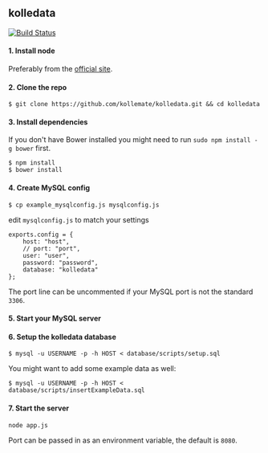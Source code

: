 ## kolledata

[![Build Status](https://travis-ci.org/kollemate/kolledata.svg?branch=master)](https://travis-ci.org/kollemate/kolledata)

#### 1. Install node

Preferably from the [official site](http://nodejs.org/download/).

#### 2. Clone the repo

```
$ git clone https://github.com/kollemate/kolledata.git && cd kolledata
```

#### 3. Install dependencies

If you don't have Bower installed you might need to run ```sudo npm install -g bower``` first.

```
$ npm install
$ bower install
```

#### 4. Create MySQL config

```
$ cp example_mysqlconfig.js mysqlconfig.js
```

edit ```mysqlconfig.js``` to match your settings

```
exports.config = {
    host: "host",
    // port: "port",
    user: "user",
    password: "password",
    database: "kolledata"
};
```

The port line can be uncommented if your MySQL port is not the standard `3306`.

#### 5. Start your MySQL server

#### 6. Setup the kolledata database

```
$ mysql -u USERNAME -p -h HOST < database/scripts/setup.sql
```

You might want to add some example data as well:

```
$ mysql -u USERNAME -p -h HOST < database/scripts/insertExampleData.sql
```

#### 7. Start the server

```
node app.js
```

Port can be passed in as an environment variable, the default is ```8080```.
